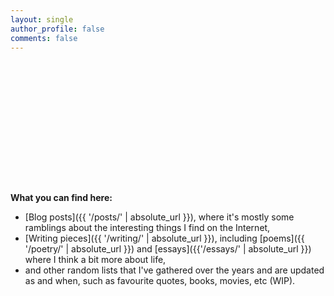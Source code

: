 ```yaml
---
layout: single
author_profile: false
comments: false
---
```


<script>
    document.addEventListener("DOMContentLoaded", function(){
        Typed.new(".typed", {
            strings: ["Hello. I am <a href='http://theconfused.me'>Lingyi</a>.<br><br>I live on the Orion arm of the Milky Way Galaxy, Local Group, Virgo Supercluster.^1000<br><br>Nice to meet you."],
            typeSpeed: 20
        });
    });
</script>

<p class="text-center" style="min-height:14em;"><span class="typed"></span></p>

**What you can find here:**

- [Blog posts]({{ '/posts/' | absolute_url }}), where it's mostly some ramblings about the interesting things I find on the Internet,
- [Writing pieces]({{ '/writing/' | absolute_url }}), including [poems]({{ '/poetry/' | absolute_url }}) and [essays]({{'/essays/' | absolute_url }}) where I think a bit more about life, 
- and other random lists that I've gathered over the years and are updated as and when, such as favourite quotes, books, movies, etc (WIP).

